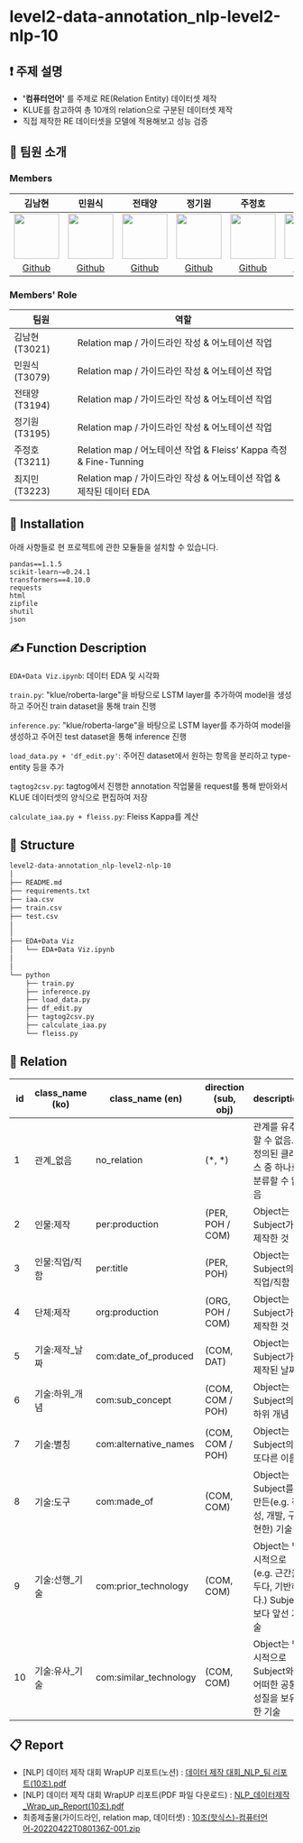 # level2-data-annotation_nlp-level2-nlp-10

## ❗ 주제 설명
- **'컴퓨터언어'** 를 주제로 RE(Relation Entity) 데이터셋 제작
- KLUE를 참고하여 총 10개의 relation으로 구분된 데이터셋 제작
- 직접 제작한 RE 데이터셋을 모델에 적용해보고 성능 검증

## 👋 팀원 소개
### Members
|김남현|민원식|전태양|정기원|주정호|최지민|
|:-:|:-:|:-:|:-:|:-:|:-:|
|<img src='https://avatars.githubusercontent.com/u/54979241?v=4' height=80 width=80px></img>|<img src='https://user-images.githubusercontent.com/73579424/164642795-b5413071-8b14-458d-8d57-a2e32e72f7f9.png' height=80 width=80px></img>|<img src='https://avatars.githubusercontent.com/u/55140109?v=4' height=80 width=80px></img>|<img src='https://user-images.githubusercontent.com/73579424/164643061-599b9409-dc21-4f7a-8c72-b5d5dbfe9fab.jpg' height=80 width=80px></img>|<img src='https://user-images.githubusercontent.com/73579424/164643280-b0981ca3-528a-4c68-9331-b8f7a1cbe414.jpg' height=80 width=80px></img>|<img src='https://avatars.githubusercontent.com/u/97524127?v=4' height=80 width=80px></img>|
|[Github](https://github.com/NHRWV)|[Github](https://github.com/wertat)|[Github](https://github.com/JEONSUN)|[Github](https://github.com/greenare)|[Github](https://github.com/jujeongho0)|[Github](https://github.com/timmyeos)|

### Members' Role
| 팀원 | 역할 | 
| --- | --- |
| 김남현(T3021) | Relation map / 가이드라인 작성 & 어노테이션 작업 |
| 민원식(T3079) | Relation map / 가이드라인 작성 & 어노테이션 작업 |
| 전태양(T3194) | Relation map / 가이드라인 작성 & 어노테이션 작업 |
| 정기원(T3195) | Relation map / 가이드라인 작성 & 어노테이션 작업 |
| 주정호(T3211) | Relation map / 어노테이션 작업 & Fleiss’ Kappa 측정 & Fine-Tunning  |
| 최지민(T3223) | Relation map / 가이드라인 작성 & 어노테이션 작업 & 제작된 데이터 EDA |

## 🔨 Installation

아래 사항들로 현 프로젝트에 관한 모듈들을 설치할 수 있습니다.

```
pandas==1.1.5
scikit-learn~=0.24.1
transformers==4.10.0
requests
html
zipfile
shutil
json
```

## ✍ Function Description
`EDA+Data Viz.ipynb`: 데이터 EDA 및 시각화

`train.py`: "klue/roberta-large"을 바탕으로 LSTM layer를 추가하여 model을 생성하고 주어진 train dataset을 통해 train 진행

`inference.py`: "klue/roberta-large"을 바탕으로 LSTM layer를 추가하여 model을 생성하고 주어진 test dataset을 통해 inference 진행

`load_data.py + 'df_edit.py'`: 주어진 dataset에서 원하는 항목을 분리하고 type-entity 등을 추가

`tagtog2csv.py`: tagtog에서 진행한 annotation 작업물을 request를 통해 받아와서 KLUE 데이터셋의 양식으로 편집하여 저장

`calculate_iaa.py + fleiss.py`: Fleiss Kappa를 계산


## 🏢 Structure

```bash
level2-data-annotation_nlp-level2-nlp-10
│
├── README.md
├── requirements.txt
├── iaa.csv
├── train.csv
├── test.csv
│
│
├── EDA+Data Viz
│   └── EDA+Data Viz.ipynb
│   
│   
└── python
    ├── train.py
    ├── inference.py
    ├── load_data.py
    ├── df_edit.py
    ├── tagtog2csv.py
    ├── calculate_iaa.py
    └── fleiss.py
```

## 📂 Relation

|id	|class_name (ko)	|class_name (en)	|direction (sub, obj)	|description|
|---|---|---|---|---|
|1	|관계_없음	|no_relation	|(*, *)	|관계를 유추할 수 없음. 정의된 클래스 중 하나로 분류할 수 없음|
|2	|인물:제작	|per:production	|(PER, POH / COM)	|Object는 Subject가 제작한 것|
|3	|인물:직업/직함	|per:title	|(PER, POH)	|Object는 Subject의 직업/직함|
|4	|단체:제작	|org:production	|(ORG, POH / COM)	|Object는 Subject가 제작한 것|
|5	|기술:제작_날짜	|com:date_of_produced	|(COM, DAT)	|Object는 Subject가 제작된 날짜|
|6	|기술:하위_개념	|com:sub_concept	|(COM, COM / POH)	|Object는 Subject의 하위 개념|
|7	|기술:별칭	|com:alternative_names	|(COM, COM / POH)	|Object는 Subject의 또다른 이름|
|8	|기술:도구	|com:made_of	|(COM, COM)	|Object는 Subject를 만든(e.g. 작성, 개발, 구현한) 기술|
|9	|기술:선행_기술	|com:prior_technology	|(COM, COM)	|Object는 명시적으로(e.g. 근간을 두다, 기반하다.) Subject보다 앞선 기술|
|10	|기술:유사_기술	|com:similar_technology	|(COM, COM)	|Object는 명시적으로 Subject와 어떠한 공통 성질을 보유한 기술|



## 📋 Report
- [NLP] 데이터 제작 대회 WrapUP 리포트(노션) : [데이터 제작 대회_NLP_팀 리포트(10조).pdf](https://catnip-pelican-5b8.notion.site/_NLP_-10-9e4a94b82c114f7496ff429d79eafa21)
- [NLP] 데이터 제작 대회 WrapUP 리포트(PDF 파일 다운로드) : [NLP_데이터제작_Wrap_up_Report(10조).pdf](https://github.com/boostcampaitech3/level2-data-annotation_nlp-level2-nlp-10/files/8541329/NLP_._Wrap_up_Report.10.pdf)
- 최종제출물(가이드라인, relation map, 데이터셋) : [10조(핫식스)-컴퓨터언어-20220422T080136Z-001.zip](https://github.com/boostcampaitech3/level2-data-annotation_nlp-level2-nlp-10/files/8541129/10.-.-20220422T080136Z-001.zip)

